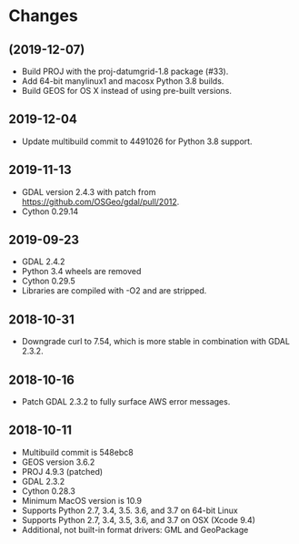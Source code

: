 Changes
=======

(2019-12-07)
------------

* Build PROJ with the proj-datumgrid-1.8 package (#33).
* Add 64-bit manylinux1 and macosx Python 3.8 builds.
* Build GEOS for OS X instead of using pre-built versions.

2019-12-04
----------

* Update multibuild commit to 4491026 for Python 3.8 support.

2019-11-13
----------

* GDAL version 2.4.3 with patch from https://github.com/OSGeo/gdal/pull/2012.
* Cython 0.29.14

2019-09-23
----------

* GDAL 2.4.2
* Python 3.4 wheels are removed
* Cython 0.29.5
* Libraries are compiled with -O2 and are stripped.

2018-10-31
----------

* Downgrade curl to 7.54, which is more stable in combination with GDAL 2.3.2.

2018-10-16
----------

* Patch GDAL 2.3.2 to fully surface AWS error messages.

2018-10-11
----------

* Multibuild commit is 548ebc8
* GEOS version 3.6.2
* PROJ 4.9.3 (patched)
* GDAL 2.3.2
* Cython 0.28.3
* Minimum MacOS version is 10.9
* Supports Python 2.7, 3.4, 3.5. 3.6, and 3.7 on 64-bit Linux
* Supports Python 2.7, 3.4, 3.5, 3.6, and 3.7 on OSX (Xcode 9.4)
* Additional, not built-in format drivers: GML and GeoPackage
